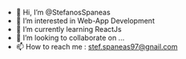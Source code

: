 - 👋 Hi, I’m @StefanosSpaneas
- 👀 I’m interested in Web-App Development
- 🌱 I’m currently learning ReactJs
- 💞️ I’m looking to collaborate on ...
- 📫 How to reach me : stef.spaneas97@gnail.com

<!---
StefanosSpaneas/StefanosSpaneas is a ✨ special ✨ repository because its `README.md` (this file) appears on your GitHub profile.
You can click the Preview link to take a look at your changes.
--->
